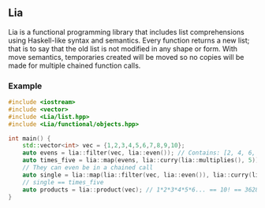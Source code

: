 ## Lia

Lia is a functional programming library that includes list comprehensions using Haskell-like syntax and semantics. Every function returns a new list; that is to say that the old list is not modified in any shape or form. With move semantics, temporaries created will be moved so no copies will be made for multiple chained function calls.

### Example

```cpp
#include <iostream>
#include <vector>
#include <Lia/list.hpp>
#include <Lia/functional/objects.hpp>

int main() {
    std::vector<int> vec = {1,2,3,4,5,6,7,8,9,10};
    auto evens = lia::filter(vec, lia::even()); // Contains: [2, 4, 6, 8, 10]
    auto times_five = lia::map(evens, lia::curry(lia::multiplies(), 5)); // Contains: [10, 20, 30, 40, 50]
    // They can even be in a chained call
    auto single = lia::map(lia::filter(vec, lia::even()), lia::curry(lia::multiplies(), 5));
    // single == times_five
    auto products = lia::product(vec); // 1*2*3*4*5*6... == 10! == 3628800
}
```

